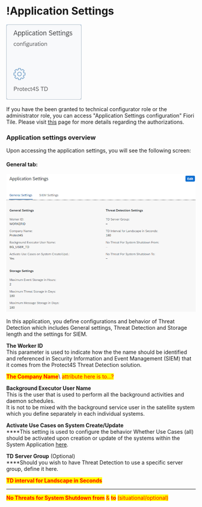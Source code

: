 # !Application Settings

![Application Settings configuration](<../.gitbook/assets/image (29).png>)

If you have the been granted to technical configurator role or the administrator role, you can access "Application Settings configuration" Fiori Tile. Please visit [this](systems-in-threat-detection/system-configuration-fiori-application/users-and-authorizations/authorizations.md) page for more details regarding the authorizations.



### Application settings overview

Upon accessing the application settings, you will see the following screen:

#### General tab:

![General settings](<../.gitbook/assets/image (20).png>)

In this application, you define configurations and behavior of Threat Detection which includes General settings, Threat Detection and Storage length and the settings for SIEM.

**The Worker ID**\
This parameter is used to indicate how the the name should be identified and referenced in Security Information and Event Management (SIEM) that it comes from the Protect4S Threat Detection solution.

<mark style="color:red;">**The Company Name**</mark>\ <mark style="color:red;">attribute here is to...?</mark>

**Background Executor User Name**\
This is the user that is used to perform all the background activities and daemon schedules.\
It is not to be mixed with the background service user in the satellite system which you define separately in each individual systems.

**Activate Use Cases on System Create/Update**\
****This setting is used to configure the behavior Whether Use Cases (all) should be activated upon creation or update of the systems within the System Application [here](systems-in-threat-detection/system-configuration-fiori-application/).

**TD Server Group** (Optional)\
****Should you wish to have Threat Detection to use a specific server group, define it here.

<mark style="color:red;">**TD interval for Landscape in Seconds**</mark>

****

<mark style="color:red;">**No Threats for System Shutdown from**</mark> <mark style="color:red;"></mark><mark style="color:red;">&</mark> <mark style="color:red;"></mark><mark style="color:red;">**to**</mark> <mark style="color:red;"></mark><mark style="color:red;">(situational/optional)</mark>



